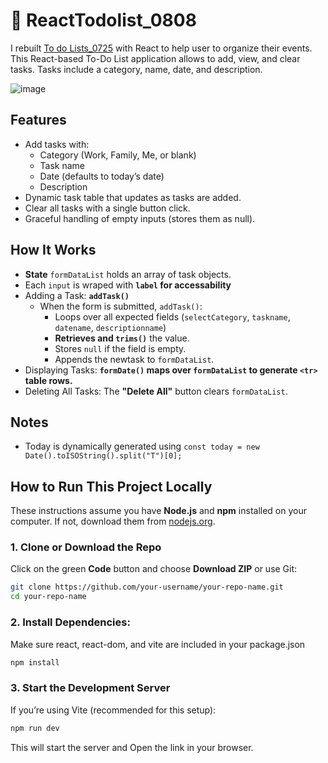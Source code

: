 # 📝 ReactTodolist_0808
I rebuilt [To do Lists_0725](https://github.com/michelle5434123/To-do-Lists_250725) with React to help user to organize their events. This React-based To-Do List application allows to add, view, and clear tasks. Tasks include a category, name, date, and description.

![image](https://github.com/user-attachments/assets/d4c4cd6e-a0a9-4cfc-b0e3-d2e809ed82d8)

## Features
- Add tasks with:
  - Category (Work, Family, Me, or blank)
  - Task name
  - Date (defaults to today’s date)
  - Description
- Dynamic task table that updates as tasks are added.
- Clear all tasks with a single button click.
- Graceful handling of empty inputs (stores them as null).


## How It Works
- **State** `formDataList` holds an array of task objects.
- Each `input` is wraped with **`label` for accessability**
- Adding a Task: **`addTask()`**
  - When the form is submitted, `addTask()`:
    - Loops over all expected fields (`selectCategory`, `taskname`, `datename`, `descriptionname`)
    - **Retrieves and `trims()`** the value.
    - Stores `null` if the field is empty.
    - Appends the newtask to `formDataList`.
- Displaying Tasks: **`formDate()` maps over `formDataList` to generate `<tr>` table rows.**
- Deleting All Tasks: The **"Delete All"** button clears `formDataList`.


## Notes
- Today is dynamically generated using `const today = new Date().toISOString().split("T")[0];`


## How to Run This Project Locally
These instructions assume you have **Node.js** and **npm** installed on your computer. If not, download them from [nodejs.org](https://nodejs.org/).

### 1. Clone or Download the Repo
Click on the green **Code** button and choose **Download ZIP** or use Git:
```bash
git clone https://github.com/your-username/your-repo-name.git
cd your-repo-name
```
### 2. Install Dependencies:
Make sure react, react-dom, and vite are included in your package.json
```bash
npm install
```
### 3. Start the Development Server
If you’re using Vite (recommended for this setup):
```bash
npm run dev
```
This will start the server and Open the link in your browser.



